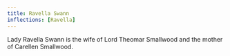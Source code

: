 ```yaml
---
title: Ravella Swann
inflections: [Ravella]
---
```


Lady Ravella Swann is the wife of Lord Theomar Smallwood and the mother of Carellen Smallwood.


